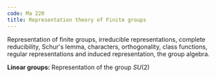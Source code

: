 ```yaml
---
code: Ma 220
title: Representation theory of Finite groups
---
```

Representation of finite groups, irreducible representations, complete reducibility, Schur's lemma,
characters, orthogonality, class functions, regular representations and induced representation, the
group algebra.

**Linear groups:** Representation of the group $SU(2)$
